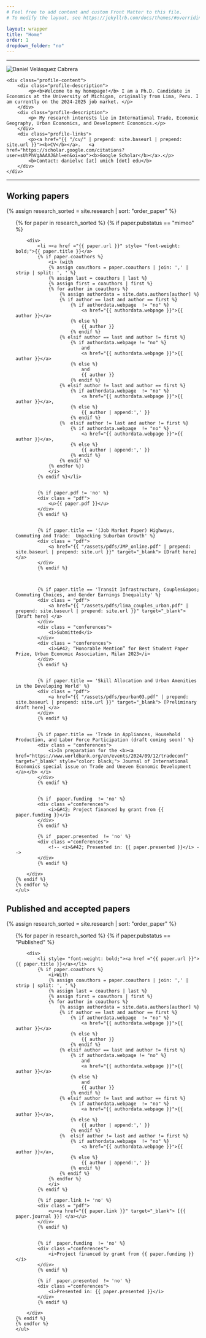 ```yaml
---
# Feel free to add content and custom Front Matter to this file.
# To modify the layout, see https://jekyllrb.com/docs/themes/#overriding-theme-defaults

layout: wrapper
title: "Home"
order: 1
dropdown_folder: "no"
---
```

<article>
<!-- <header class="page-header">
	<h2>Welcome to my homepage!</h2>	
</header> -->

<hr>

  
<div class="img_profile col-xs-12">	
	<div class="profile-text"> 
		<img src="/assets/images/profile4.jpg" alt="Daniel Velásquez Cabrera">
	</div> 
	
	<div class="profile-content">
		<div class="profile-description">
			<p><b>Welcome to my homepage!</b> I am a Ph.D. Candidate in Economics at the University of Michigan, originally from Lima, Peru. I am currently on the 2024-2025 job market. </p>
		</div>
		<div class="profile-description">
			<p> My research interests lie in International Trade, Economic Geography, Urban Economics, and Development Economics.</p>
		</div>		
		<div class="profile-links">
			<p><a href="{{ "/cv/" | prepend: site.baseurl | prepend: site.url }}"><b>CV</b></a>.   <a href="https://scholar.google.com/citations?user=sUhPhVgAAAAJ&hl=en&oi=ao"><b>Google Scholar</b></a>.</p>
			<b>Contact: danielvc [at] umich [dot] edu</b>		
		</div>
	</div>
</div>

</article>


<hr>

<h2> Working papers </h2>

<div>
	{% assign research_sorted = site.research | sort: "order_paper" %}
	<ul class="numbered">		
	{% for paper in research_sorted %}
	{% if paper.pubstatus == "mimeo" %}
			
		<div>
			<li ><a href ="{{ paper.url }}" style= "font-weight: bold;">{{ paper.title }}</a>
			{% if paper.coauthors %}
				<i> (with
				{% assign coauthors = paper.coauthors | join: ',' | strip | split: ', ' %}
				{% assign last = coauthors | last %}
				{% assign first = coauthors | first %}
				{% for author in coauthors %}
					{% assign authordata = site.data.authors[author] %}
					{% if author == last and author == first %}
						{% if authordata.webpage  != "no" %}
							<a href="{{ authordata.webpage }}">{{ author }}</a>
						{% else %}
							{{ author }}
						{% endif %}
					{% elsif author == last and author != first %}
						{% if authordata.webpage != "no" %}
							and
							<a href="{{ authordata.webpage }}">{{ author }}</a>
						{% else %}
							and
							{{ author }}
						{% endif %}
					{% elsif author != last and author == first %}
						{% if authordata.webpage  != "no" %}
							<a href="{{ authordata.webpage }}">{{ author }}</a>,
						{% else %}
							{{ author | append:',' }}
						{% endif %}
					{%	elsif author != last and author != first %}
						{% if authordata.webpage  != "no" %}
							<a href="{{ authordata.webpage }}">{{ author }}</a>,
						{% else %}
							{{ author | append:',' }}
						{% endif %}
					{% endif %}
				{% endfor %})
				</i>
			{% endif %}</li>
			
			
			{% if paper.pdf != 'no' %}
			<div class = "pdf">
				<u>{{ paper.pdf }}</u>
			</div>
			{% endif %}
				
			
			{% if paper.title == '(Job Market Paper) Highways, Commuting and Trade:  Unpacking Suburban Growth' %}
			<div class = "pdf">
				<a href="{{ "/assets/pdfs/JMP_online.pdf" | prepend: site.baseurl | prepend: site.url }}" target="_blank"> [Draft here] </a>
			</div>
			{% endif %}		

			
			
			{% if paper.title == 'Transit Infrastructure, Couples&apos; Commuting Choices, and Gender Earnings Inequality' %}
			<div class = "pdf">
				<a href="{{ "/assets/pdfs/lima_couples_urban.pdf" | prepend: site.baseurl | prepend: site.url }}" target="_blank"> [Draft here] </a>
			</div>
			<div class = "conferences">
				<i>Submitted</i>
			</div>				
			<div class = "conferences">
				<i>&#42; “Honorable Mention” for Best Student Paper Prize, Urban Economic Association, Milan 2023</i>
			</div>			
			{% endif %}
			
			
			{% if paper.title == 'Skill Allocation and Urban Amenities in the Developing World' %}
			<div class = "pdf">
				<a href="{{ "/assets/pdfs/peurban03.pdf" | prepend: site.baseurl | prepend: site.url }}" target="_blank"> [Preliminary draft here] </a>
			</div>
			{% endif %}			
			
			
			{% if paper.title == 'Trade in Appliances, Household Production, and Labor Force Participation (draft coming soon)' %}	
			<div class = "conferences">
				<i>In preparation for the <b><a href="https://www.worldbank.org/en/events/2024/09/12/tradeconf" target="_blank" style="color: black;"> Journal of International Economics special issue on Trade and Uneven Economic Development </a></b> </i>
			</div>			
			{% endif %}
						
			
			{% if  paper.funding  != 'no' %}
			<div class ="conferences">
				<i>&#42; Project financed by grant from {{ paper.funding }}</i>
			</div>
			{% endif %}
			
			{% if  paper.presented  != 'no' %}
			<div class ="conferences">
				<!-- <i>&#42; Presented in: {{ paper.presented }}</i> -->
			</div>
			{% endif %}						
					
		</div>
	{% endif %}	
	{% endfor %}
	</ul>				
</div>





<h2> Published and accepted papers </h2>
<div>
	{% assign research_sorted = site.research | sort: "order_paper" %}
	<ul class="numbered">		
	{% for paper in research_sorted %}
	{% if paper.pubstatus == "Published" %}
			
		<div>
			<li style= "font-weight: bold;"><a href ="{{ paper.url }}">{{ paper.title }}</a></li>
			{% if paper.coauthors %}
				<i>With
				{% assign coauthors = paper.coauthors | join: ',' | strip | split: ', ' %}
				{% assign last = coauthors | last %}
				{% assign first = coauthors | first %}
				{% for author in coauthors %}
					{% assign authordata = site.data.authors[author] %}
					{% if author == last and author == first %}
						{% if authordata.webpage  != "no" %}
							<a href="{{ authordata.webpage }}">{{ author }}</a>
						{% else %}
							{{ author }}
						{% endif %}
					{% elsif author == last and author != first %}
						{% if authordata.webpage != "no" %}
							and
							<a href="{{ authordata.webpage }}">{{ author }}</a>
						{% else %}
							and
							{{ author }}
						{% endif %}
					{% elsif author != last and author == first %}
						{% if authordata.webpage  != "no" %}
							<a href="{{ authordata.webpage }}">{{ author }}</a>,
						{% else %}
							{{ author | append:',' }}
						{% endif %}
					{%	elsif author != last and author != first %}
						{% if authordata.webpage  != "no" %}
							<a href="{{ authordata.webpage }}">{{ author }}</a>,
						{% else %}
							{{ author | append:',' }}
						{% endif %}
					{% endif %}
				{% endfor %}
				</i>
			{% endif %}
				
			{% if paper.link != 'no' %}
			<div class = "pdf">
				<u><a href="{{ paper.link }}" target="_blank"> [{{ paper.journal }}] </a></u>
			</div>
			{% endif %}
					
			
			{% if  paper.funding  != 'no' %}
			<div class ="conferences">
				<i>Project financed by grant from {{ paper.funding }}</i>
			</div>
			{% endif %}
						
			{% if  paper.presented  != 'no' %}
			<div class ="conferences">
				<i>Presented in: {{ paper.presented }}</i>
			</div>
			{% endif %}						
					
		</div>
	{% endif %}	
	{% endfor %}
	</ul>				
</div>